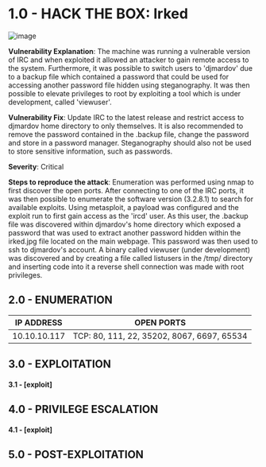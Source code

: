 # 1.0 - HACK THE BOX: Irked

![image](https://github.com/Gladoodles/hackthebox_machines/assets/96867367/777ebaaf-4cdb-481d-ab9e-7e2c262ae40d)

**Vulnerability Explanation**: The machine was running a vulnerable version of IRC and when exploited it allowed an attacker to gain remote access to the system. Furthermore, it was possible to switch users to 'djmardov' due to a backup file which contained a password that could be used for accessing another password file hidden using steganography. It was then possible to elevate privileges to root by exploiting a tool which is under development, called 'viewuser'. 

**Vulnerability Fix**: Update IRC to the latest release and restrict access to djmardov home directory to only themselves. It is also recommended to remove the password contained in the .backup file, change the password and store in a password manager. Steganography should also not be used to store sensitive information, such as passwords. 

**Severity**: Critical

**Steps to reproduce the attack**: Enumeration was performed using nmap to first discover the open ports. After connecting to one of the IRC ports, it was then possible to enumerate the software version (3.2.8.1) to search for available exploits. Using metasploit, a payload was configured and the exploit run to first gain access as the 'ircd' user. As this user, the .backup file was discovered within djmardov's home directory which exposed a password that was used to extract another password hidden within the irked.jpg file located on the main webpage. This password was then used to ssh to djmardov's account. A binary called viewuser (under development) was discovered and by creating a file called listusers in the /tmp/ directory and inserting code into it a reverse shell connection was made with root privileges.

## 2.0 - ENUMERATION
| **IP ADDRESS** | **OPEN PORTS** |
|----------|--------------------|
| 10.10.10.117 | TCP: 80, 111, 22, 35202, 8067, 6697, 65534 |

## 3.0 - EXPLOITATION

#### **3.1 - [exploit]**

## 4.0 - PRIVILEGE ESCALATION 

#### **4.1 - [exploit]**

## 5.0 - POST-EXPLOITATION 
